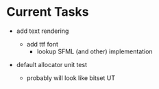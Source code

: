 # **Current Tasks**

* add text rendering
    * add ttf font
        * lookup SFML (and other) implementation

* default allocator unit test
    * probably will look like bitset UT

